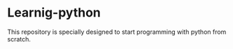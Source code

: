 # Learnig-python
This repository is specially designed to start programming with python from scratch.
